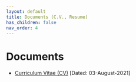 ```yaml
---
layout: default
title: Documents (C.V., Resume)
has_children: false
nav_order: 4
---
```

# Documents  

* [Curriculum Vitae (CV)](/assets/documents/Mudit_CV_3Aug2021.pdf) [Dated: 03-August-2021]